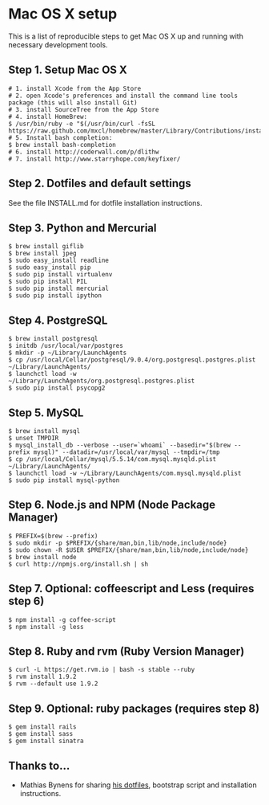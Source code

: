 # Mac OS X setup

This is a list of reproducible steps to get Mac OS X up and running with necessary development tools.


## Step 1. Setup Mac OS X
    # 1. install Xcode from the App Store
    # 2. open Xcode's preferences and install the command line tools package (this will also install Git)
    # 3. install SourceTree from the App Store
    # 4. install HomeBrew:
    $ /usr/bin/ruby -e "$(/usr/bin/curl -fsSL https://raw.github.com/mxcl/homebrew/master/Library/Contributions/install_homebrew.rb)"
    # 5. Install bash completion:
    $ brew install bash-completion
    # 6. install http://coderwall.com/p/dlithw
    # 7. install http://www.starryhope.com/keyfixer/


## Step 2. Dotfiles and default settings
See the file INSTALL.md for dotfile installation instructions.


## Step 3. Python and Mercurial
    $ brew install giflib
    $ brew install jpeg
    $ sudo easy_install readline
    $ sudo easy_install pip
    $ sudo pip install virtualenv
    $ sudo pip install PIL
    $ sudo pip install mercurial
    $ sudo pip install ipython


## Step 4. PostgreSQL
    $ brew install postgresql
    $ initdb /usr/local/var/postgres
    $ mkdir -p ~/Library/LaunchAgents
    $ cp /usr/local/Cellar/postgresql/9.0.4/org.postgresql.postgres.plist ~/Library/LaunchAgents/
    $ launchctl load -w ~/Library/LaunchAgents/org.postgresql.postgres.plist
    $ sudo pip install psycopg2


## Step 5. MySQL
    $ brew install mysql
    $ unset TMPDIR
    $ mysql_install_db --verbose --user=`whoami` --basedir="$(brew --prefix mysql)" --datadir=/usr/local/var/mysql --tmpdir=/tmp
    $ cp /usr/local/Cellar/mysql/5.5.14/com.mysql.mysqld.plist ~/Library/LaunchAgents/
    $ launchctl load -w ~/Library/LaunchAgents/com.mysql.mysqld.plist
    $ sudo pip install mysql-python


## Step 6. Node.js and NPM (Node Package Manager)
    $ PREFIX=$(brew --prefix)
    $ sudo mkdir -p $PREFIX/{share/man,bin,lib/node,include/node}
    $ sudo chown -R $USER $PREFIX/{share/man,bin,lib/node,include/node}
    $ brew install node
    $ curl http://npmjs.org/install.sh | sh


## Step 7. Optional: coffeescript and Less (requires step 6)
    $ npm install -g coffee-script
    $ npm install -g less


## Step 8. Ruby and rvm (Ruby Version Manager)
    $ curl -L https://get.rvm.io | bash -s stable --ruby
    $ rvm install 1.9.2
    $ rvm --default use 1.9.2


## Step 9. Optional: ruby packages (requires step 8)
    $ gem install rails
    $ gem install sass
    $ gem install sinatra


## Thanks to...
* Mathias Bynens for sharing [his dotfiles](https://github.com/mathiasbynens/dotfiles), bootstrap script and installation instructions.
